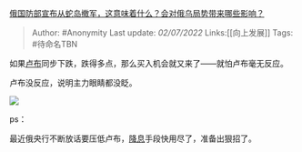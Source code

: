 [俄国防部宣布从蛇岛撤军️，这意味着什么？会对俄乌局势带来哪些影响？](https://www.zhihu.com/question/540790345/answer/2552604956)

> Author: #Anonymity
> Last update: *02/07/2022*
> Links:[[向上发展]]
> Tags: #待命名TBN

如果[卢布](https://www.zhihu.com/search?q=%E5%8D%A2%E5%B8%83&search_source=Entity&hybrid_search_source=Entity&hybrid_search_extra=%7B%22sourceType%22%3A%22answer%22%2C%22sourceId%22%3A2552604956%7D)同步下跌，跌得多点，那么买入机会就又来了——就怕卢布毫无反应。

卢布没反应，说明主力眼睛都没眨。

![](https://pic1.zhimg.com/50/v2-c81fcc6c9c90695767dba192a1d23f8f_720w.jpg?source=1940ef5c)

ps：

最近俄央行不断放话要压低卢布，[降息](https://www.zhihu.com/search?q=%E9%99%8D%E6%81%AF&search_source=Entity&hybrid_search_source=Entity&hybrid_search_extra=%7B%22sourceType%22%3A%22answer%22%2C%22sourceId%22%3A2552604956%7D)手段快用尽了，准备出狠招了。
